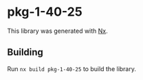 # pkg-1-40-25

This library was generated with [Nx](https://nx.dev).

## Building

Run `nx build pkg-1-40-25` to build the library.
